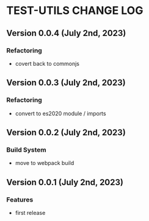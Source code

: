 # TEST-UTILS CHANGE LOG

## Version 0.0.4 (July 2nd, 2023)

### Refactoring

- covert back to commonjs

## Version 0.0.3 (July 2nd, 2023)

### Refactoring

- convert to es2020 module / imports

## Version 0.0.2 (July 2nd, 2023)

### Build System

- move to webpack build

## Version 0.0.1 (July 2nd, 2023)

### Features

- first release
